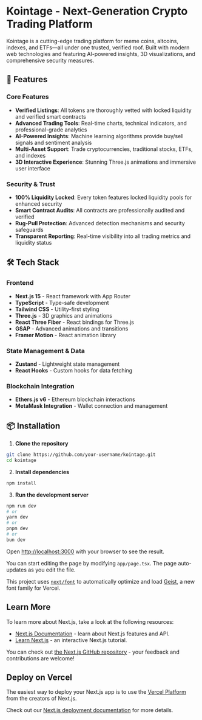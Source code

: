 # Kointage - Next-Generation Crypto Trading Platform

Kointage is a cutting-edge trading platform for meme coins, altcoins, indexes, and ETFs—all under one trusted, verified roof. Built with modern web technologies and featuring AI-powered insights, 3D visualizations, and comprehensive security measures.

## 🚀 Features

### Core Features

- **Verified Listings**: All tokens are thoroughly vetted with locked liquidity and verified smart contracts
- **Advanced Trading Tools**: Real-time charts, technical indicators, and professional-grade analytics
- **AI-Powered Insights**: Machine learning algorithms provide buy/sell signals and sentiment analysis
- **Multi-Asset Support**: Trade cryptocurrencies, traditional stocks, ETFs, and indexes
- **3D Interactive Experience**: Stunning Three.js animations and immersive user interface

### Security & Trust

- **100% Liquidity Locked**: Every token features locked liquidity pools for enhanced security
- **Smart Contract Audits**: All contracts are professionally audited and verified
- **Rug-Pull Protection**: Advanced detection mechanisms and security safeguards
- **Transparent Reporting**: Real-time visibility into all trading metrics and liquidity status

## 🛠 Tech Stack

### Frontend

- **Next.js 15** - React framework with App Router
- **TypeScript** - Type-safe development
- **Tailwind CSS** - Utility-first styling
- **Three.js** - 3D graphics and animations
- **React Three Fiber** - React bindings for Three.js
- **GSAP** - Advanced animations and transitions
- **Framer Motion** - React animation library

### State Management & Data

- **Zustand** - Lightweight state management
- **React Hooks** - Custom hooks for data fetching

### Blockchain Integration

- **Ethers.js v6** - Ethereum blockchain interactions
- **MetaMask Integration** - Wallet connection and management

## 📦 Installation

1. **Clone the repository**

```bash
git clone https://github.com/your-username/kointage.git
cd kointage
```

2. **Install dependencies**

```bash
npm install
```

3. **Run the development server**

```bash
npm run dev
# or
yarn dev
# or
pnpm dev
# or
bun dev
```

Open [http://localhost:3000](http://localhost:3000) with your browser to see the result.

You can start editing the page by modifying `app/page.tsx`. The page auto-updates as you edit the file.

This project uses [`next/font`](https://nextjs.org/docs/app/building-your-application/optimizing/fonts) to automatically optimize and load [Geist](https://vercel.com/font), a new font family for Vercel.

## Learn More

To learn more about Next.js, take a look at the following resources:

- [Next.js Documentation](https://nextjs.org/docs) - learn about Next.js features and API.
- [Learn Next.js](https://nextjs.org/learn) - an interactive Next.js tutorial.

You can check out [the Next.js GitHub repository](https://github.com/vercel/next.js) - your feedback and contributions are welcome!

## Deploy on Vercel

The easiest way to deploy your Next.js app is to use the [Vercel Platform](https://vercel.com/new?utm_medium=default-template&filter=next.js&utm_source=create-next-app&utm_campaign=create-next-app-readme) from the creators of Next.js.

Check out our [Next.js deployment documentation](https://nextjs.org/docs/app/building-your-application/deploying) for more details.
